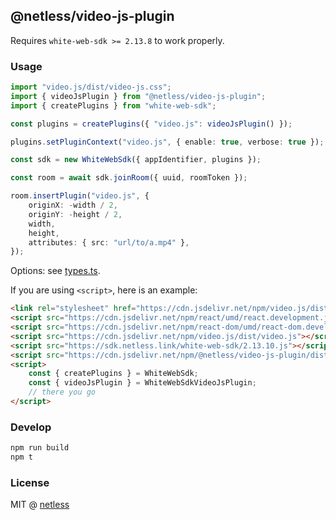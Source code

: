 ## @netless/video-js-plugin

Requires `white-web-sdk >= 2.13.8` to work properly.

### Usage

```ts
import "video.js/dist/video-js.css";
import { videoJsPlugin } from "@netless/video-js-plugin";
import { createPlugins } from "white-web-sdk";

const plugins = createPlugins({ "video.js": videoJsPlugin() });

plugins.setPluginContext("video.js", { enable: true, verbose: true });

const sdk = new WhiteWebSdk({ appIdentifier, plugins });

const room = await sdk.joinRoom({ uuid, roomToken });

room.insertPlugin("video.js", {
    originX: -width / 2,
    originY: -height / 2,
    width,
    height,
    attributes: { src: "url/to/a.mp4" },
});
```

Options: see [types.ts](./src/types.ts).

If you are using `<script>`, here is an example:

```html
<link rel="stylesheet" href="https://cdn.jsdelivr.net/npm/video.js/dist/video-js.css" />
<script src="https://cdn.jsdelivr.net/npm/react/umd/react.development.js"></script>
<script src="https://cdn.jsdelivr.net/npm/react-dom/umd/react-dom.development.js"></script>
<script src="https://cdn.jsdelivr.net/npm/video.js/dist/video.js"></script>
<script src="https://sdk.netless.link/white-web-sdk/2.13.10.js"></script>
<script src="https://cdn.jsdelivr.net/npm/@netless/video-js-plugin/dist/index.iife.js"></script>
<script>
    const { createPlugins } = WhiteWebSdk;
    const { videoJsPlugin } = WhiteWebSdkVideoJsPlugin;
    // there you go
</script>
```

### Develop

```bash
npm run build
npm t
```

### License

MIT @ [netless](https://github.com/netless-io)
